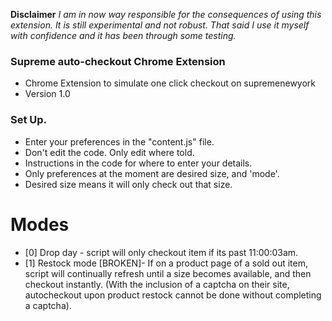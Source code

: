 **Disclaimer** 
*I am in now way responsible for the consequences of using this extension. It is still experimental and not robust. That said I use it myself with confidence and it has been through some testing.*

### **Supreme auto-checkout Chrome Extension** ###

* Chrome Extension to simulate one click checkout on supremenewyork
* Version 1.0

### Set Up. ###

* Enter your preferences in the "content.js" file.
* Don't edit the code. Only edit where told.
* Instructions in the code for where to enter your details.
* Only preferences at the moment are desired size, and 'mode'.
* Desired size means it will only check out that size.

# Modes #
* [0] Drop day - script will only checkout item if its past 11:00:03am.
* [1] Restock mode [BROKEN]- If on a product page of a sold out item, script will continually refresh until a size becomes available, and then checkout instantly. (With the inclusion of a captcha on their site, autocheckout upon product restock cannot be done without completing a captcha).